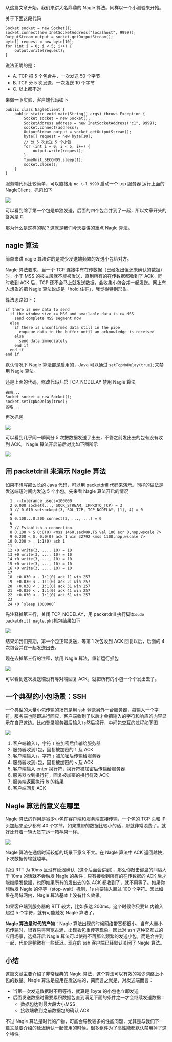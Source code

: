 从这篇文章开始，我们来讲大名鼎鼎的 Nagle 算法。同样以一个小测验来开始。

关于下面这段代码

```
Socket socket = new Socket();
socket.connect(new InetSocketAddress("localhost", 9999));
OutputStream output = socket.getOutputStream();
byte[] request = new byte[10];
for (int i = 0; i < 5; i++) {
    output.write(request);
}
```

说法正确的是：

* A. TCP 把 5 个包合并，一次发送 50 个字节
* B. TCP 分 5 次发送，一次发送 10 个字节
* C. 以上都不对

来做一下实验，客户端代码如下

```
public class NagleClient {
    public static void main(String[] args) throws Exception {
        Socket socket = new Socket();
        SocketAddress address = new InetSocketAddress("c1", 9999);
        socket.connect(address);
        OutputStream output = socket.getOutputStream();
        byte[] request = new byte[10];
        // 分 5 次发送 5 个小包
        for (int i = 0; i < 5; i++) {
            output.write(request);
        }
        TimeUnit.SECONDS.sleep(1);
        socket.close();
    }
}
```

服务端代码比较简单，可以直接用 `nc \-l 9999` 启动一个 tcp 服务器 运行上面的 NagleClient，抓包如下

![](https://user-gold-cdn.xitu.io/2019/4/23/16a49eab60168bb9?w=1223&h=210&f=jpeg&s=167555)

可以看到除了第一个包是单独发送，后面的四个包合并到了一起，所以文章开头的答案是 C

那为什么是这样的呢？这就是我们今天要讲的重点 Nagle 算法。

## nagle 算法

简单来讲 nagle 算法讲的是减少发送端频繁的发送小包给对方。

Nagle 算法要求，当一个 TCP 连接中有在传数据（已经发出但还未确认的数据）时，小于 MSS 的报文段就不能被发送，直到所有的在传数据都收到了 ACK。同时收到 ACK 后，TCP 还不会马上就发送数据，会收集小包合并一起发送。网上有人想象的把 Nagle 算法说成是「hold 住哥」，我觉得特别形象。

算法思路如下：

```
if there is new data to send
  if the window size >= MSS and available data is >= MSS
    send complete MSS segment now
  else
    if there is unconfirmed data still in the pipe
      enqueue data in the buffer until an acknowledge is received
    else
      send data immediately
    end if
  end if
end if
```

默认情况下 Nagle 算法都是启用的，Java 可以通过 `setTcpNoDelay(true);`来禁用 Nagle 算法。

还是上面的代码，修改代码开启 TCP\_NODELAY 禁用 Nagle 算法

```
省略...
Socket socket = new Socket();
socket.setTcpNoDelay(true);
省略...
```

再次抓包

![](https://user-gold-cdn.xitu.io/2019/4/23/16a49eab61eae538?w=1307&h=276&f=jpeg&s=231535)

可以看到几乎同一瞬间分 5 次把数据发送了出去，不管之前发出去的包有没有收到 ACK。 Nagle 算法开启前后对比如下图所示

![](https://user-gold-cdn.xitu.io/2019/4/23/16a49eab67e29995?w=1700&h=1366&f=jpeg&s=241795)

## 用 packetdrill 来演示 Nagle 算法

如果不想写那么长的 Java 代码，可以用 packetdrill 代码来演示。同样的做法是发送端短时间内发送 5 个小包。先来看 Nagle 算法开启的情况

```
  1  --tolerance_usecs=100000
  2 0.000 socket(..., SOCK_STREAM, IPPROTO_TCP) = 3
  3 // 0.010 setsockopt(3, SOL_TCP, TCP_NODELAY, [1], 4) = 0
  4
  5 0.100...0.200 connect(3, ..., ...) = 0
  6
  7 // Establish a connection.
  8 0.100 > S 0:0(0) <mss 1460,sackOK,TS val 100 ecr 0,nop,wscale 7>
  9 0.200 < S. 0:0(0) ack 1 win 32792 <mss 1100,nop,wscale 7>
 10 0.200 > . 1:1(0) ack 1
 11
 12 +0 write(3, ..., 10) = 10
 13 +0 write(3, ..., 10) = 10
 14 +0 write(3, ..., 10) = 10
 15 +0 write(3, ..., 10) = 10
 16 +0 write(3, ..., 10) = 10
 17
 18  +0.030 < . 1:1(0) ack 11 win 257
 19  +0.030 < . 1:1(0) ack 21 win 257
 20  +0.030 < . 1:1(0) ack 31 win 257
 21  +0.030 < . 1:1(0) ack 41 win 257
 22  +0.030 < . 1:1(0) ack 51 win 257
 23
 24 +0 `sleep 1000000`
```

先注释掉第三行，关闭 TCP\_NODELAY，用 packetdrill 执行脚本`sudo packetdrill nagle.pkt`抓包结果如下

![](https://user-gold-cdn.xitu.io/2019/4/23/16a49eab6fb73b7b?w=1085&h=231&f=jpeg&s=149354)

结果如我们预期，第一个包正常发送，等第 1 次包收到 ACK 回复以后，后面的 4 次包合并在一起发送出去。

现在去掉第三行的注释，禁用 Nagle 算法，重新运行抓包

![](https://user-gold-cdn.xitu.io/2019/4/23/16a49eab64a55a0c?w=1065&h=249&f=jpeg&s=169773)

可以看到这次发送端没有等对端回复 ACK，就把所有的小包一个个发出去了。

## 一个典型的小包场景：SSH

一个典型的大量小包传输的场景是用 ssh 登录另外一台服务器，每输入一个字符，服务端也随即进行回应，客户端收到了以后才会把输入的字符和响应的内容显示在自己这边。比如登录服务器后输入`ls`然后换行，中间包交互的过程如下图

![](https://user-gold-cdn.xitu.io/2019/4/23/16a49eab763863bd?w=1728&h=1266&f=jpeg&s=180527)

1.  客户端输入`l`，字符 `l` 被加密后传输给服务器
2.  服务器收到`l`包，回复被加密的 `l` 及 ACK
3.  客户端输入`s`，字符 `s` 被加密后传输给服务器
4.  服务器收到`s`包，回复被加密的 `s` 及 ACK
5.  客户端输入 enter 换行符，换行符被加密后传输给服务器
6.  服务器收到换行符，回复被加密的换行符及 ACK
7.  服务端返回执行 ls 的结果
8.  客户端回复 ACK

## Nagle 算法的意义在哪里

Nagle 算法的作用是减少小包在客户端和服务端直接传输，一个包的 TCP 头和 IP 头加起来至少都有 40 个字节，如果携带的数据比较小的话，那就非常浪费了。就好比开着一辆大货车运一箱苹果一样。

![](https://user-gold-cdn.xitu.io/2019/4/23/16a49eac0e76757b?w=1202&h=452&f=jpeg&s=42434)

Nagle 算法在通信时延较低的场景下意义不大。在 Nagle 算法中 ACK 返回越快，下次数据传输就越早。

假设 RTT 为 10ms 且没有延迟确认（这个后面会讲到），那么你敲击键盘的间隔大于 10ms 的话就不会触发 Nagle 的条件：只有接收到所有的在传数据的 ACK 后才能继续发数据，也即如果所有的发出去的包 ACK 都收到了，就不用等了。如果你想触发 Nagle 的停等（stop-wait）机制，1s 内要输入超过 100 个字符。因此如果在局域网内，Nagle 算法基本上没有什么效果。

如果客户端到服务器的 RTT 较大，比如多达 200ms，这个时候你只要1s 内输入超过 5 个字符，就有可能触发 Nagle 算法了。

**Nagle 算法是时代的产物**：Nagle 算法出现的时候网络带宽都很小，当有大量小包传输时，很容易将带宽占满，出现丢包重传等现象。因此对 ssh 这种交互式的应用场景，选择开启 Nagle 算法可以使得不再那么频繁的发送小包，而是合并到一起，代价是稍微有一些延迟。现在的 ssh 客户端已经默认关闭了 Nagle 算法。

## 小结

这篇文章主要介绍了非常经典的 Nagle 算法，这个算法可以有效的减少网络上小包的数量。Nagle 算法是应用在发送端的，简而言之就是，对发送端而言：

* 当第一次发送数据时不用等待，就算是 1byte 的小包也立即发送
* 后面发送数据时需要累积数据包直到满足下面的条件之一才会继续发送数据：
  * 数据包达到最大段大小MSS
  * 接收端收到之前数据包的确认 ACK

不过 Nagle 算法是时代的产物，可能会导致较多的性能问题，尤其是与我们下一篇文章要介绍的延迟确认一起使用的时候。很多组件为了高性能都默认禁用掉了这个特性。
